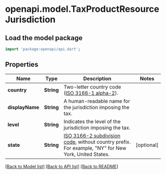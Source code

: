 # openapi.model.TaxProductResourceJurisdiction

## Load the model package
```dart
import 'package:openapi/api.dart';
```

## Properties
Name | Type | Description | Notes
------------ | ------------- | ------------- | -------------
**country** | **String** | Two-letter country code ([ISO 3166-1 alpha-2](https://en.wikipedia.org/wiki/ISO_3166-1_alpha-2)). | 
**displayName** | **String** | A human-readable name for the jurisdiction imposing the tax. | 
**level** | **String** | Indicates the level of the jurisdiction imposing the tax. | 
**state** | **String** | [ISO 3166-2 subdivision code](https://en.wikipedia.org/wiki/ISO_3166-2), without country prefix. For example, \"NY\" for New York, United States. | [optional] 

[[Back to Model list]](../README.md#documentation-for-models) [[Back to API list]](../README.md#documentation-for-api-endpoints) [[Back to README]](../README.md)


